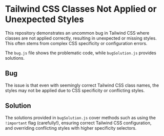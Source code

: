 # Tailwind CSS Classes Not Applied or Unexpected Styles

This repository demonstrates an uncommon bug in Tailwind CSS where classes are not applied correctly, resulting in unexpected or missing styles.  This often stems from complex CSS specificity or configuration errors.

The `bug.js` file shows the problematic code, while `bugSolution.js` provides solutions.

## Bug

The issue is that even with seemingly correct Tailwind CSS class names, the styles may not be applied due to CSS specificity or conflicting styles.

## Solution

The solutions provided in `bugSolution.js` cover methods such as using the `!important` flag (carefully!), ensuring correct Tailwind CSS configuration, and overriding conflicting styles with higher specificity selectors.
